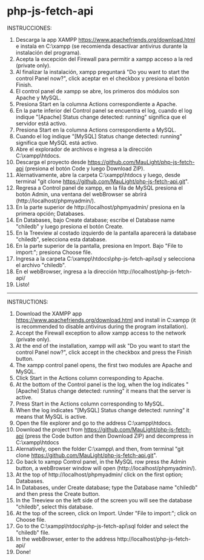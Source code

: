 # php-js-fetch-api

INSTRUCCIONES:

1) Descarga la app XAMPP https://www.apachefriends.org/download.html e instala en C:\xampp (se recomienda desactivar antivirus durante la instalación del programa).
2) Acepta la excepción del Firewall para permitir a xampp acceso a la red (private only).
3) Al finalizar la instalación, xampp preguntará "Do you want to start the control Panel now?", click aceptar en el checkbox y presiona el botón Finish.
4) El control panel de xampp se abre, los primeros dos módulos son Apache y MySQL. 
5) Presiona Start en la columna Actions correspondiente a Apache.
6) En la parte inferior del Control panel se encuentra el log, cuando el log indique "[Apache] Status change detected: running" significa que el servidor está activo.
7) Presiona Start en la columna Actions correspondiente a MySQL.
8) Cuando el log indique "[MySQL] Status change detected: running" significa que MySQL está activo.
9) Abre el explorador de archivos e ingresa a la dirección C:\xampp\htdocs.
10) Descarga el proyecto desde https://github.com/MauLight/php-js-fetch-api (presiona el botón Code y luego Download ZIP).
11) Alernativamente, abre la carpeta C:\xampp\htdocs y luego, desde terminal "git clone https://github.com/MauLight/php-js-fetch-api.git".
12) Regresa a Control panel de xampp, en la fila de MySQL presiona el botón Admin, una ventana del webBrowser se abrirá (http://localhost/phpmyadmin/).
13) En la parte superior de http://localhost/phpmyadmin/ presiona en la primera opción; Databases.
14) En Databases, bajo Create database; escribe el Database name "chiledb" y luego presiona el botón Create.
15) En la Treeview al costado izquierdo de la pantalla aparecerá la database "chiledb", selecciona esta database.
16) En la parte superior de la pantalla, presiona en Import. Bajo "File to import:"; presiona Choose file.
17) Ingresa a la carpeta C:\xampp\htdocs\php-js-fetch-api\sql y selecciona el archivo "chiledb".
18) En el webBrowser, ingresa a la dirección http://localhost/php-js-fetch-api/
19) Listo!

----------------------------------------------------------------------------------------------------------------------------------------------------------------------

INSTRUCTIONS:

1) Download the XAMPP app https://www.apachefriends.org/download.html and install in C:xampp (it is recommended to disable antivirus during the program installation).
2) Accept the Firewall exception to allow xampp access to the network (private only).
3) At the end of the installation, xampp will ask "Do you want to start the control Panel now?", click accept in the checkbox and press the Finish button.
4) The xampp control panel opens, the first two modules are Apache and MySQL. 
5) Click Start in the Actions column corresponding to Apache.
6) At the bottom of the Control panel is the log, when the log indicates "[Apache] Status change detected: running" it means that the server is active.
7) Press Start in the Actions column corresponding to MySQL.
8) When the log indicates "[MySQL] Status change detected: running" it means that MySQL is active.
9) Open the file explorer and go to the address C:\xampp\htdocs.
10) Download the project from https://github.com/MauLight/php-js-fetch-api (press the Code button and then Download ZIP) and decompress in C:\xampp\htdocs
11) Alernatively, open the folder C:\xampp\ and then, from terminal "git clone https://github.com/MauLight/php-js-fetch-api.git".
12) Go back to xampp Control panel, in the MySQL row press the Admin button, a webBrowser window will open (http://localhost/phpmyadmin/).
13) At the top of http://localhost/phpmyadmin/ click on the first option; Databases.
14) In Databases, under Create database; type the Database name "chiledb" and then press the Create button.
15) In the Treeview on the left side of the screen you will see the database "chiledb", select this database.
16) At the top of the screen, click on Import. Under "File to import:"; click on Choose file.
17) Go to the C:\xampp\htdocs\php-js-fetch-api\sql folder and select the "chiledb" file.
18) In the webBrowser, enter to the address http://localhost/php-js-fetch-api/
19) Done!

